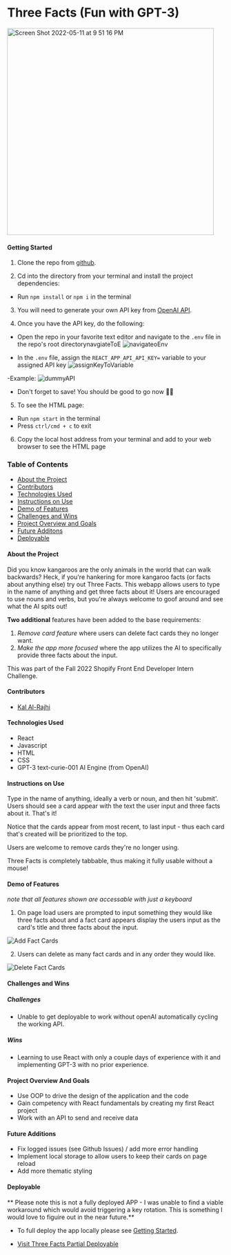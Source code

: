 # Three Facts (Fun with GPT-3)
<img width="479" alt="Screen Shot 2022-05-11 at 9 51 16 PM" src="https://user-images.githubusercontent.com/97044701/167988535-eec92026-9422-47ff-9f9f-be384b4b5678.png">

#### Getting Started
1. Clone the repo from [github](https://github.com/kal-aalrajhi/Fun-with-GPT-3).

2. Cd into the directory from your terminal and install the project dependencies:
- Run `npm install` or `npm i` in the terminal

3. You will need to generate your own API key from [OpenAI API](https://beta.openai.com/overview). 

4. Once you have the API key, do the following: 
- Open the repo in your favorite text editor and navigate to the `.env` file in the repo's root directorynavgiateToE
![navigateoEnv](https://user-images.githubusercontent.com/97044701/168192366-d4c3a28a-14b5-4d78-a37b-452ced6a3d54.png)

- In the `.env` file, assign the `REACT_APP_API_API_KEY=` variable to your assigned API key
![assignKeyToVariable](https://user-images.githubusercontent.com/97044701/168192743-3b2625dd-bf1e-40a1-a796-d21390d54ecf.png)

-Example: 
![dummyAPI](https://user-images.githubusercontent.com/97044701/168192785-0677078f-2e2d-4431-9288-5139187b59ee.png)

- Don't forget to save! You should be good to go now 👍🏽

5. To see the HTML page:
- Run `npm start` in the terminal
- Press `ctrl/cmd + c` to exit
6. Copy the local host address from your terminal and add to your web browser to see the HTML page


### Table of Contents
- [About the Project](#about-the-project)
- [Contributors](#contributors)
- [Technologies Used](#technologies-used)
- [Instructions on Use](#instructions-on-use)
- [Demo of Features](#demo-of-features)
- [Challenges and Wins](#challenges-and-wins)
- [Project Overview and Goals](#project-overview-and-goals)
- [Future Additons](#future-additons)
- [Deployable](#deployable)

#### About the Project
Did you know kangaroos are the only animals in the world that can walk backwards? Heck, if you're hankering for more kangaroo facts (or facts about anything else) try out Three Facts. This webapp allows users to type in the name of anything and get three facts about it! Users are encouraged to use nouns and verbs, but you're always welcome to goof around and see what the AI spits out! 

**Two additional** features have been added to the base requirements: 
1. *Remove card feature* where users can delete fact cards they no longer want. 
2. *Make the app more focused* where the app utilizes the AI to specifically provide three facts about the input.

This was part of the Fall 2022 Shopify Front End Developer Intern Challenge.

#### Contributors
 - [Kal Al-Rajhi](https://github.com/kal-aalrajhi)

#### Technologies Used
- React
- Javascript
- HTML
- CSS
- GPT-3 text-curie-001 AI Engine (from OpenAI)

#### Instructions on Use
Type in the name of anything, ideally a verb or noun, and then hit 'submit'. Users should see a card appear with the text the user input and three facts about it. That's it! 

Notice that the cards appear from most recent, to last input - thus each card that's created will be prioritized to the top. 

Users are welcome to remove cards they're no longer using.

Three Facts is completely tabbable, thus making it fully usable without a mouse!

#### Demo of Features
*note that all features shown are accessable with just a keyboard*

1. On page load users are prompted to input something they would like three facts about and a fact card appears display the users input as the card's title and three facts about the input.

![Add Fact Cards](https://media.giphy.com/media/L9Z1fKZ7XaMrVKBW4a/giphy.gif)

2. Users can delete as many fact cards and in any order they would like. 

![Delete Fact Cards](https://media.giphy.com/media/Vm64HC7ox5xHqM2YH7/giphy.gif)

#### Challenges and Wins

##### Challenges
- Unable to get deployable to work without openAI automatically cycling the working API.
##### Wins
- Learning to use React with only a couple days of experience with it and implementing GPT-3 with no prior experience.

#### Project Overview And Goals
- Use OOP to drive the design of the application and the code
- Gain competency with React fundamentals by creating my first React project
- Work with an API to send and receive data

#### Future Additions
- Fix logged issues (see Github Issues) / add more error handling
- Implement local storage to allow users to keep their cards on page reload
- Add more thematic styling

#### Deployable
** Please note this is not a fully deployed APP - I was unable to find a viable workaround which would avoid triggering a key rotation. This is something I would love to figuire out in the near future.** 

- To full deploy the app locally please see [Getting Started](#getting-started).

- [Visit Three Facts Partial Deployable](https://kal-aalrajhi.github.io/Fun-with-GPT-3/)

